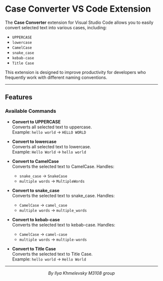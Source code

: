 # Case Converter VS Code Extension

The **Case Converter** extension for Visual Studio Code allows you to easily convert selected text into various cases, including:

- `UPPERCASE`
- `lowercase`
- `CamelCase`
- `snake_case`
- `kebab-case`
- `Title Case`

This extension is designed to improve productivity for developers who frequently work with different naming conventions.

---

## Features

### Available Commands

- **Convert to UPPERCASE**  
  Converts all selected text to uppercase.  
  Example: `hello world` → `HELLO WORLD`

- **Convert to lowercase**  
  Converts all selected text to lowercase.  
  Example: `Hello World` → `hello world`

- **Convert to CamelCase**  
  Converts the selected text to CamelCase. Handles:
  - `snake_case` → `SnakeCase`
  - `multiple words` → `MultipleWords`

- **Convert to snake_case**  
  Converts the selected text to snake_case. Handles:
  - `CamelCase` → `camel_case`
  - `multiple words` → `multiple_words`

- **Convert to kebab-case**  
  Converts the selected text to kebab-case. Handles:
  - `CamelCase` → `camel-case`
  - `multiple words` → `multiple-words`

- **Convert to Title Case**  
  Converts the selected text to Title Case.  
  Example: `hello world` → `Hello World`

---

<p align="center"><em>By Ilya Khmelevsky M3108 group</em></p>